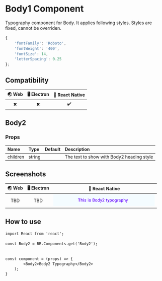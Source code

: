 
# Body1 Component

Typography component for Body. It applies following styles. Styles are fixed, cannot be overriden.

```javascript
{
    'fontFamily': 'Roboto',
    'fontWeight': '400',
    'fontSize': 14,
    'letterSpacing': 0.25
};
```

## Compatibility

| 🌏 Web | 🖥 Electron | 📱 React Native |
| :----: | :---------: | :-------------: |
| ✖      | ✖           | ✔️              |

## Body2

### Props

| Name     | Type   | Default | Description                               |
| :------- | :----- | :------ | :---------------------------------------- |
| children | string |         | The text to show with Body2 heading style |

## Screenshots

| 🌏 Web | 🖥 Electron | 📱 React Native                          |
| :----: | :---------: | :--------------------------------------: |
| TBD    | TBD         | ![mobile image](./screenshots/Body2.png) |

## How to use

```react
import React from 'react';

const Body2 = BR.Components.get('Body2');


const component = (props) => {
        <Body2>Body2 Typography</Body2>
    );
}

```